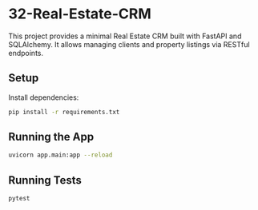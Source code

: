# 32-Real-Estate-CRM

This project provides a minimal Real Estate CRM built with FastAPI and SQLAlchemy. It allows managing clients and property listings via RESTful endpoints.

## Setup

Install dependencies:

```bash
pip install -r requirements.txt
```

## Running the App

```bash
uvicorn app.main:app --reload
```

## Running Tests

```bash
pytest
```
